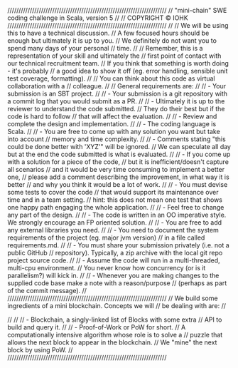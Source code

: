 ///////////////////////////////////////////////////////////////////////
// "mini-chain" SWE coding challenge in Scala, version 5
//
// COPYRIGHT © IOHK
///////////////////////////////////////////////////////////////////////
//
// We will be using this to have a technical discussion.
// A few focused hours should be enough but ultimately it is up to you.
// We definitely do not want you to spend many days of your personal
// time.
//
// Remember, this is a representation of your skill and ultimately the
// first point of contact with our technical recruitment team.
// If you think that something is worth doing - it's probably
// a good idea to show it off (eg. error handling, sensible unit test coverage,
formatting).
//
// You can think about this code as virtual collaboration with a
// colleague.
//
// General requirements are:
//
// - Your submission is an SBT project.
//
// - Your submission is a git repository with a commit log that you would submit
as a PR.
//
// - Ultimately it is up to the reviewer to understand the code submitted.
// They do their best but if the code is hard to follow
// that will affect the evaluation.
//
// - Review and complete the design and implementation.
//
// - The coding language is Scala.
//
// - You are free to come up with any solution you want but take into account
// memory and time complexity.
//
// - Comments stating "this could be done better with 'XYZ'" will be ignored.
// We can speculate all day but at the end the code submitted is what is
evaluated.
//
// - If you come up with a solution for a piece of the code,
// but it is inefficient/doesn't capture all scenarios
// and it would be very time consuming to implement a better one,
// please add a comment describing the improvement, in what way it is better
// and why you think it would be a lot of work.
//
// - You must devise some tests to cover the code
// that would support its maintenance over time and in a team setting.
// hint: this does not mean one test that shows one happy path engaging the
whole application.
//
// - Feel free to change any part of the design.
//
// - The code is written in an OO imperative style. We strongly encourage an FP
oriented solution.
//
// - You are free to add any external libraries you need.
//
// - You need to document the system requirements of the project (eg. major jvm
version)
// in a file called requirements.md.
//
// - You must share your submission privately (i.e. not a public GitHub
// repository). Typically, a zip archive with the local git repo project source
code.
//
// - Assume the code will run in a multi-threaded, multi-cpu environment.
// You never know how concurrency (or is it parallelism?) will kick in.
//
// - Whenever you are making changes to the supplied code base make a note with
a reason/purpose
//    (perhaps as part of the commit message).
//
///////////////////////////////////////////////////////////////////////
// We build some ingredients of a mini blockchain. Concepts we will
// be dealing with are:
//

//
//
// - Blockchain, a singly-linked list of Blocks with some extra
// API to build and query it.
//
// - Proof-of-Work or PoW for short.
// A computationally intensive algorithm whose role is to solve a
// puzzle that allows the next block to appear in the blockchain.
// We "mine" the next block by using PoW.
//
///////////////////////////////////////////////////////////////////////
